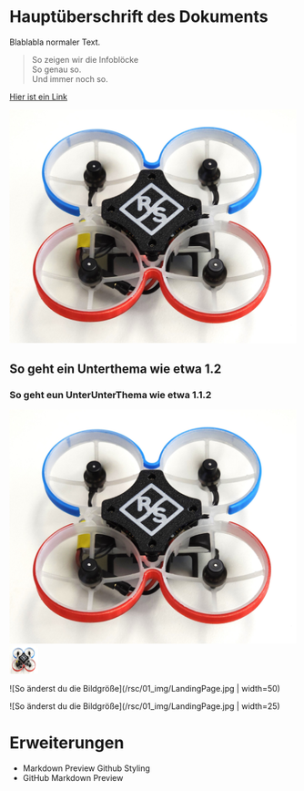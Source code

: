 # Hauptüberschrift des Dokuments

Blablabla normaler Text.

> So zeigen wir die Infoblöcke  
> So genau so.  
> Und immer noch so.

[Hier ist ein Link](https://www.memedroid.com/memes/detail/4240997/Asking-AI-for-pics-on-gaming-setups)

![So zeigen wir ein Bild](/rsc/01_img/LandingPage.jpg)

## So geht ein Unterthema wie etwa 1.2

### So geht eun UnterUnterThema wie etwa 1.1.2

![So änderst du die Bildgröße](/rsc/01_img/LandingPage.jpg)
<img src="/rsc/01_img/LandingPage.jpg" width="50" height="50">

![So änderst du die Bildgröße](/rsc/01_img/LandingPage.jpg | width=50)

![So änderst du die Bildgröße](/rsc/01_img/LandingPage.jpg | width=25)

# Erweiterungen
- Markdown Preview Github Styling
- GitHub Markdown Preview